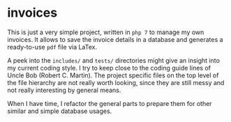 # invoices

This is just a very simple project, written in `php 7` to manage my own invoices.
It allows to save the invoice details in a database and generates a ready-to-use `pdf` file via LaTex.

A peek into the `includes/` and `tests/` directories might give an insight into my current coding style.
I try to keep close to the coding guide lines of Uncle Bob (Robert C. Martin).
The project specific files on the top level of the file hierarchy are not really worth looking,
since they are still messy and not really interesting by general means.

When I have time, I refactor the general parts to prepare them for other similar and simple database usages.
